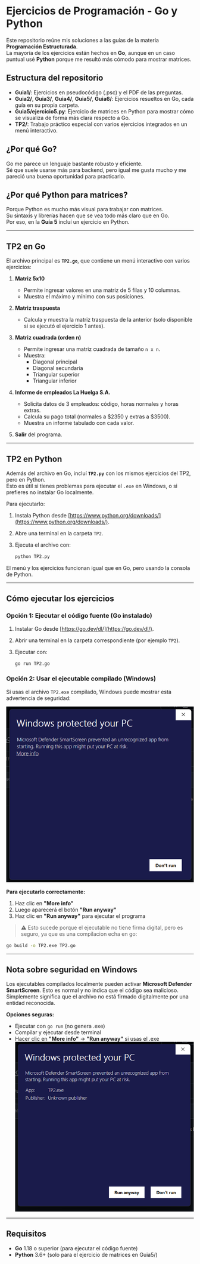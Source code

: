 # Ejercicios de Programación - Go y Python

Este repositorio reúne mis soluciones a las guías de la materia **Programación Estructurada**.  
La mayoría de los ejercicios están hechos en **Go**, aunque en un caso puntual usé **Python** porque me resultó más cómodo para mostrar matrices.

## Estructura del repositorio

- **Guia1/**: Ejercicios en pseudocódigo (.psc) y el PDF de las preguntas.
- **Guia2/**, **Guia3/**, **Guia4/**, **Guia5/**, **Guia6/**: Ejercicios resueltos en Go, cada guía en su propia carpeta.
- **Guia5/ejercicio5.py**: Ejercicio de matrices en Python para mostrar cómo se visualiza de forma más clara respecto a Go.
- **TP2/**: Trabajo práctico especial con varios ejercicios integrados en un menú interactivo.

## ¿Por qué Go?

Go me parece un lenguaje bastante robusto y eficiente.  
Sé que suele usarse más para backend, pero igual me gusta mucho y me pareció una buena oportunidad para practicarlo.

## ¿Por qué Python para matrices?

Porque Python es mucho más visual para trabajar con matrices.  
Su sintaxis y librerías hacen que se vea todo más claro que en Go.  
Por eso, en la **Guía 5** incluí un ejercicio en Python.

---

## TP2 en Go

El archivo principal es **`TP2.go`**, que contiene un menú interactivo con varios ejercicios:

1. **Matriz 5x10**  
   - Permite ingresar valores en una matriz de 5 filas y 10 columnas.  
   - Muestra el máximo y mínimo con sus posiciones.

2. **Matriz traspuesta**  
   - Calcula y muestra la matriz traspuesta de la anterior (solo disponible si se ejecutó el ejercicio 1 antes).

3. **Matriz cuadrada (orden n)**  
   - Permite ingresar una matriz cuadrada de tamaño `n x n`.  
   - Muestra:
     - Diagonal principal  
     - Diagonal secundaria  
     - Triangular superior  
     - Triangular inferior

4. **Informe de empleados La Huelga S.A.**  
   - Solicita datos de 3 empleados: código, horas normales y horas extras.  
   - Calcula su pago total (normales a $2350 y extras a $3500).  
   - Muestra un informe tabulado con cada valor.

0. **Salir** del programa.

---

## TP2 en Python

Además del archivo en Go, incluí **`TP2.py`** con los mismos ejercicios del TP2, pero en Python.  
Esto es útil si tienes problemas para ejecutar el `.exe` en Windows, o si prefieres no instalar Go localmente.

Para ejecutarlo:

1. Instala Python desde [https://www.python.org/downloads/](https://www.python.org/downloads/).
2. Abre una terminal en la carpeta `TP2`.
3. Ejecuta el archivo con:

   ```bash
   python TP2.py
   ```

El menú y los ejercicios funcionan igual que en Go, pero usando la consola de Python.

---

## Cómo ejecutar los ejercicios

### Opción 1: Ejecutar el código fuente (Go instalado)

1. Instalar Go desde [https://go.dev/dl/](https://go.dev/dl/).  
2. Abrir una terminal en la carpeta correspondiente (por ejemplo `TP2`).  
3. Ejecutar con:  

   ```bash
   go run TP2.go
   ```

### Opción 2: Usar el ejecutable compilado (Windows)

Si usas el archivo `TP2.exe` compilado, Windows puede mostrar esta advertencia de seguridad:

![Advertencia de SmartScreen](TP2/exe1.png)

**Para ejecutarlo correctamente:**
1. Haz clic en **"More info"**
2. Luego aparecerá el botón **"Run anyway"**
3. Haz clic en **"Run anyway"** para ejecutar el programa

> ⚠️ Esto sucede porque el ejecutable no tiene firma digital, pero es seguro, ya que es una compilacion echa en go:

```bash
go build -o TP2.exe TP2.go
```

---

## Nota sobre seguridad en Windows

Los ejecutables compilados localmente pueden activar **Microsoft Defender SmartScreen**. Esto es normal y no indica que el código sea malicioso. Simplemente significa que el archivo no está firmado digitalmente por una entidad reconocida.

**Opciones seguras:**
- Ejecutar con `go run` (no genera .exe)
- Compilar y ejecutar desde terminal
- Hacer clic en **"More info"** → **"Run anyway"** si usas el .exe 
![SmartScreen](TP2/exe2.png)

---

## Requisitos

- **Go** 1.18 o superior (para ejecutar el código fuente)
- **Python** 3.6+ (solo para el ejercicio de matrices en Guia5/)
